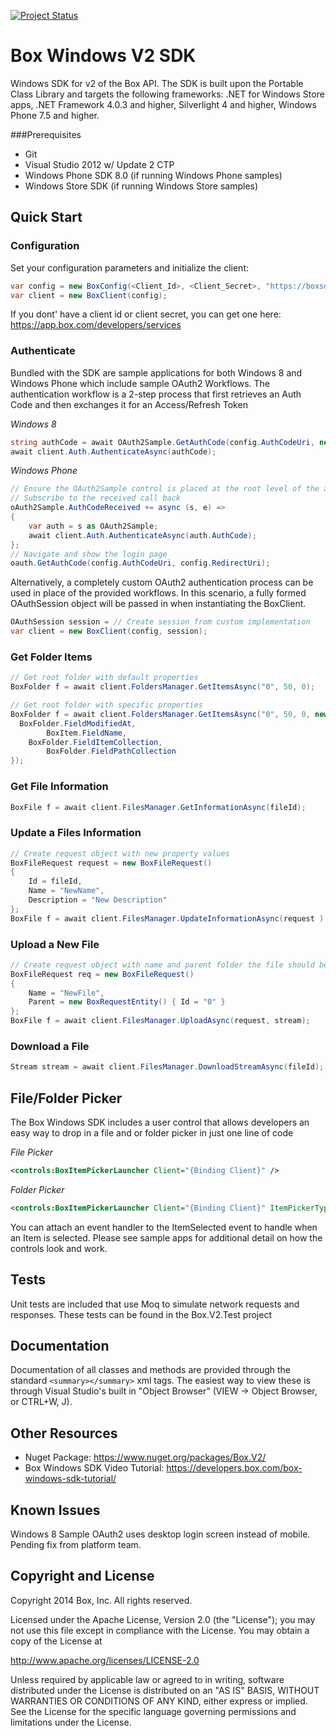 [![Project Status](http://opensource.box.com/badges/active.svg)](http://opensource.box.com/badges)

Box Windows V2 SDK
==================

Windows SDK for v2 of the Box API. The SDK is built upon the Portable Class Library and targets the following frameworks: .NET for Windows Store apps, .NET Framework 4.0.3 and higher, Silverlight 4 and higher, Windows Phone 7.5 and higher.


###Prerequisites
* Git  
* Visual Studio 2012 w/ Update 2 CTP  
* Windows Phone SDK 8.0 (if running Windows Phone samples)
* Windows Store SDK (if running Windows Store samples)

Quick Start
-----------

### Configuration

Set your configuration parameters and initialize the client:
```c#
var config = new BoxConfig(<Client_Id>, <Client_Secret>, "https://boxsdk");
var client = new BoxClient(config);
```
If you dont' have a client id or client secret, you can get one here: https://app.box.com/developers/services

### Authenticate
Bundled with the SDK are sample applications for both Windows 8 and Windows Phone which include sample OAuth2 Workflows. The authentication workflow is a 2-step process that first retrieves an Auth Code and then exchanges it for an Access/Refresh Token

*Windows 8*
```c#
string authCode = await OAuth2Sample.GetAuthCode(config.AuthCodeUri, new Uri(config.RedirectUri));
await client.Auth.AuthenticateAsync(authCode);
```

*Windows Phone*
```c#
// Ensure the OAuth2Sample control is placed at the root level of the application page xaml and named "oAuth2Sample"
// Subscribe to the received call back 
oAuth2Sample.AuthCodeReceived += async (s, e) =>
{
    var auth = s as OAuth2Sample;
    await client.Auth.AuthenticateAsync(auth.AuthCode);
};
// Navigate and show the login page
oauth.GetAuthCode(config.AuthCodeUri, config.RedirectUri);
```

Alternatively, a completely custom OAuth2 authentication process can be used in place of the provided workflows. In this scenario, a fully formed OAuthSession object will be passed in when instantiating the BoxClient.

```c#
OAuthSession session = // Create session from custom implementation
var client = new BoxClient(config, session);
```

### Get Folder Items
```c#
// Get root folder with default properties
BoxFolder f = await client.FoldersManager.GetItemsAsync("0", 50, 0);

// Get root folder with specific properties
BoxFolder f = await client.FoldersManager.GetItemsAsync("0", 50, 0, new List<string>() { 
  BoxFolder.FieldModifiedAt,
        BoxItem.FieldName, 
	BoxFolder.FieldItemCollection, 
        BoxFolder.FieldPathCollection
});
```

### Get File Information
```c#
BoxFile f = await client.FilesManager.GetInformationAsync(fileId);
```

### Update a Files Information
```c#
// Create request object with new property values
BoxFileRequest request = new BoxFileRequest()
{
    Id = fileId,
    Name = "NewName",
    Description = "New Description"
};
BoxFile f = await client.FilesManager.UpdateInformationAsync(request );
```


### Upload a New File
```c#
// Create request object with name and parent folder the file should be uploaded to
BoxFileRequest req = new BoxFileRequest()
{
	Name = "NewFile",
	Parent = new BoxRequestEntity() { Id = "0" }
};
BoxFile f = await client.FilesManager.UploadAsync(request, stream);
```

### Download a File
```c#
Stream stream = await client.FilesManager.DownloadStreamAsync(fileId);
```

File/Folder Picker
------------------
The Box Windows SDK includes a user control that allows developers an easy way to drop in a file and or folder picker in just one line of code

*File Picker*
```xml
<controls:BoxItemPickerLauncher Client="{Binding Client}" />
```

*Folder Picker*
```xml
<controls:BoxItemPickerLauncher Client="{Binding Client}" ItemPickerType="Folder" />
```

You can attach an event handler to the ItemSelected event to handle when an Item is selected. Please see sample apps for additional detail on how the controls look and work. 

Tests
-----
Unit tests are included that use Moq to simulate network requests and responses. These tests can be found in the Box.V2.Test project

Documentation
-------------
Documentation of all classes and methods are provided through the standard ```<summary></summary>``` xml tags. The easiest way to view these is through Visual Studio's built in "Object Browser" (VIEW -> Object Browser, or CTRL+W, J). 

Other Resources
-------------
- Nuget Package: https://www.nuget.org/packages/Box.V2/
- Box Windows SDK Video Tutorial: https://developers.box.com/box-windows-sdk-tutorial/

Known Issues
------------
Windows 8 Sample OAuth2 uses desktop login screen instead of mobile. Pending fix from platform team.


## Copyright and License

Copyright 2014 Box, Inc. All rights reserved.

Licensed under the Apache License, Version 2.0 (the "License");
you may not use this file except in compliance with the License.
You may obtain a copy of the License at

   http://www.apache.org/licenses/LICENSE-2.0

Unless required by applicable law or agreed to in writing, software
distributed under the License is distributed on an "AS IS" BASIS,
WITHOUT WARRANTIES OR CONDITIONS OF ANY KIND, either express or implied.
See the License for the specific language governing permissions and
limitations under the License.
